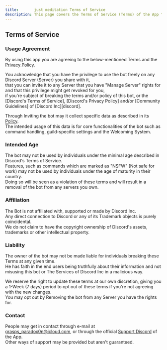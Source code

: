 ```yaml
---
title:       just meditation Terms of Service    
description: This page covers the Terms of Service (Terms) of the App "just meditation".
---
```


[support]:                    https://some-discord-server-url
[Sensei's Terms of Service]:  https://github.com/shroominic/just_meditation/blob/main/TERMS_OF_SERVICE.md
[Sensei's Privacy Policy]:    https://github.com/shroominic/just_meditation/blob/main/PRIVACY_POLICY.md

Terms of Service
----------------

### Usage Agreement
By using this app you are agreeing to the below-mentioned Terms and the [Privacy Policy][Sensei's Privacy Policy].

You acknowledge that you have the privilege to use the bot freely on any Discord Server (Server) you share with it,  
that you can invite it to any Server that you have "Manage Server" rights for and that this privilege might get revoked for you,   
if you're subject of breaking the terms and/or policy of this bot, or the [Discord's Terms of Service], [Discord's Privacy Policy] and/or [Community Guidelines] of [Discord Inc][discord].

Through Inviting the bot may it collect specific data as described in its [Policy][Sensei's Privacy Policy].  
The intended usage of this data is for core functionalities of the bot such as command handling, guild-specific settings and the Welcoming System.

### Intended Age
The bot may not be used by individuals under the minimal age described in Discord's Terms of Service.  
Features, such as commands which are marked as "NSFW" (Not safe for work) may not be used by individuals under the age of maturity in their country.   
Doing so will be seen as a violation of these terms and will result in a removal of the bot from any servers you own.

### Affiliation
The Bot is not affiliated with, supported or made by Discord Inc.  
Any direct connection to Discord or any of its Trademark objects is purely coincidental.  
We do not claim to have the copyright ownership of Discord's assets, trademarks or other intellectual property.

### Liability
The owner of the bot may not be made liable for individuals breaking these Terms at any given time.  
He has faith in the end users being truthfully about their information and not misusing this bot or The Services of Discord Inc in a malicious way.

We reserve the right to update these terms at our own discretion, giving you a 1-Week (7 days) period to opt out of these terms if you're not agreeing with the new changes.  
You may opt out by Removing the bot from any Server you have the rights for.

### Contact
People may get in contact through e-mail at grasps_paradox0n@icloud.com, or through the official [Support Discord][support] of the App.  
Other ways of support may be provided but aren't guaranteed.
